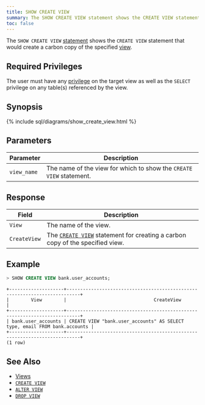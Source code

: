 ```yaml
---
title: SHOW CREATE VIEW
summary: The SHOW CREATE VIEW statement shows the CREATE VIEW statement that would create a carbon copy of the specified view. 
toc: false
---
```


The `SHOW CREATE VIEW` [statement](sql-statements.html) shows the `CREATE VIEW` statement that would create a carbon copy of the specified [view](views.html).

<div id="toc"></div>

## Required Privileges

The user must have any [privilege](privileges.html) on the target view as well as the `SELECT` privilege on any table(s) referenced by the view.

## Synopsis

{% include sql/diagrams/show_create_view.html %}

## Parameters

Parameter | Description
----------|------------
`view_name` | The name of the view for which to show the `CREATE VIEW` statement.

## Response

Field | Description
------|------------
`View` | The name of the view.
`CreateView` | The [`CREATE VIEW`](create-view.html) statement for creating a carbon copy of the specified view. 

## Example

~~~ sql
> SHOW CREATE VIEW bank.user_accounts;
~~~

~~~
+--------------------+---------------------------------------------------------------------------+
|        View        |                                CreateView                                 |
+--------------------+---------------------------------------------------------------------------+
| bank.user_accounts | CREATE VIEW "bank.user_accounts" AS SELECT type, email FROM bank.accounts |
+--------------------+---------------------------------------------------------------------------+
(1 row)
~~~

## See Also

- [Views](views.html)
- [`CREATE VIEW`](create-view.html)
- [`ALTER VIEW`](alter-view.html)
- [`DROP VIEW`](drop-view.html)
